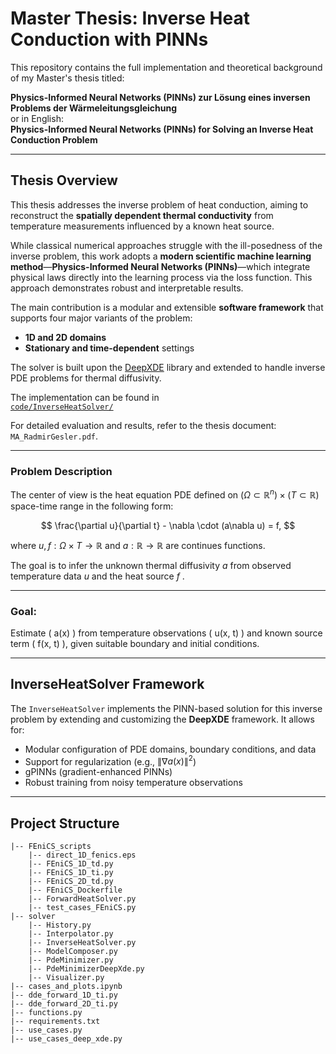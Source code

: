 # Master Thesis: Inverse Heat Conduction with PINNs

This repository contains the full implementation and theoretical background of my Master's thesis titled:

**Physics-Informed Neural Networks (PINNs) zur Lösung eines inversen Problems der Wärmeleitungsgleichung**  
or in English:  
**Physics-Informed Neural Networks (PINNs) for Solving an Inverse Heat Conduction Problem**

---

## Thesis Overview

This thesis addresses the inverse problem of heat conduction, aiming to reconstruct the **spatially dependent thermal conductivity** from temperature measurements influenced by a known heat source.

While classical numerical approaches struggle with the ill-posedness of the inverse problem, this work adopts a **modern scientific machine learning method**—**Physics-Informed Neural Networks (PINNs)**—which integrate physical laws directly into the learning process via the loss function. This approach demonstrates robust and interpretable results.

The main contribution is a modular and extensible **software framework** that supports four major variants of the problem:

- **1D and 2D domains**
- **Stationary and time-dependent** settings

The solver is built upon the [DeepXDE](https://github.com/lululxvi/deepxde) library and extended to handle inverse PDE problems for thermal diffusivity.

The implementation can be found in  
[`code/InverseHeatSolver/`](https://github.com/RadmirG/Master-Arbeit/tree/master/code/InverseHeatSolver)

For detailed evaluation and results, refer to the thesis document: `MA_RadmirGesler.pdf`.

---

### Problem Description

The center of view is the heat equation PDE defined on $`(\Omega \subset \mathbb{R}^n) \times (T \subset \mathbb{R})`$ 
space-time range in the following form:

$$ \frac{\partial u}{\partial t} - \nabla \cdot (a\nabla u) = f, $$

where $`u, f : \Omega \times T \rightarrow \mathbb{R}`$ and $`a:\mathbb{R} \rightarrow \mathbb{R}`$ are continues functions.

The goal is to infer the unknown thermal diffusivity $`a`$ from observed temperature data $`u`$ and the heat source $`f`$ .

---

### Goal:

Estimate \( a(x) \) from temperature observations \( u(x, t) \) and known source term \( f(x, t) \), given suitable boundary and initial conditions.

---

## InverseHeatSolver Framework

The `InverseHeatSolver` implements the PINN-based solution for this inverse problem by extending and customizing the **DeepXDE** framework. It allows for:

- Modular configuration of PDE domains, boundary conditions, and data
- Support for regularization (e.g., $`\|\nabla a(x)\|^2`$)
- gPINNs (gradient-enhanced PINNs)
- Robust training from noisy temperature observations

---

## Project Structure

```text
|-- FEniCS_scripts
    |-- direct_1D_fenics.eps
    |-- FEniCS_1D_td.py
    |-- FEniCS_1D_ti.py
    |-- FEniCS_2D_td.py
    |-- FEniCS_Dockerfile
    |-- ForwardHeatSolver.py
    |-- test_cases_FEniCS.py
|-- solver
    |-- History.py
    |-- Interpolator.py
    |-- InverseHeatSolver.py
    |-- ModelComposer.py
    |-- PdeMinimizer.py
    |-- PdeMinimizerDeepXde.py
    |-- Visualizer.py
|-- cases_and_plots.ipynb
|-- dde_forward_1D_ti.py
|-- dde_forward_2D_ti.py
|-- functions.py
|-- requirements.txt
|-- use_cases.py
|-- use_cases_deep_xde.py
